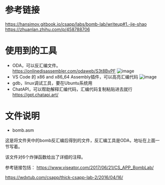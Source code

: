 # 参考链接
https://hansimov.gitbook.io/csapp/labs/bomb-lab/writeup#1.-jie-shao
https://zhuanlan.zhihu.com/p/458788706

# 使用到的工具
- ODA，可以反汇编文件。https://onlinedisassembler.com/odaweb/S3t8BvPF
![image](https://user-images.githubusercontent.com/65701532/208233954-a10433b4-58f3-4372-a484-0ab54326b288.png)
- VS Code 的 x86 and x86_64 Assembly插件，可以高亮汇编代码
![image](https://user-images.githubusercontent.com/65701532/208233948-1e0e4f29-871a-4469-b8e0-09c8ee0a8997.png)
- gdb，linux调试工具，要在Ubuntu系统用
- ChatAPI，可以帮助解释汇编代码，汇编代码复制粘贴进去就行 https://gpt.chatapi.art/

# 文件说明
- bomb.asm

这是将文件夹中的bomb反汇编后得到的文件，反汇编工具是ODA，地址在上面一节写着。

该文件对6个炸弹函数给出了详细的注释。

参考链接包括：
https://www.viseator.com/2017/06/21/CS_APP_BombLab/

https://wdxtub.com/csapp/thick-csapp-lab-2/2016/04/16/

